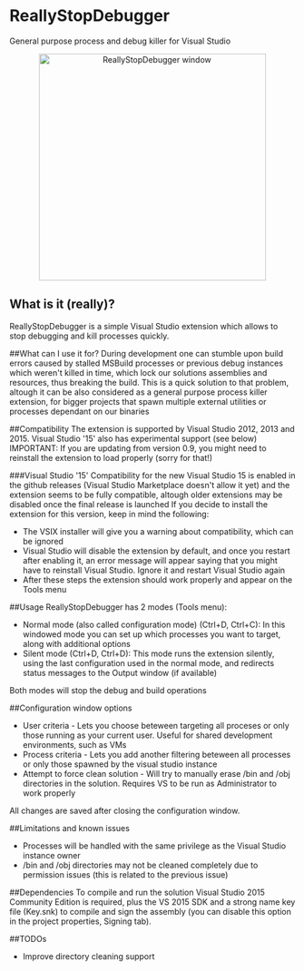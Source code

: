 # ReallyStopDebugger
General purpose process and debug killer for Visual Studio

<p align="center">
  <img src="https://github.com/lggomez/ReallyStopDebugger/blob/master/reallystopdebugger%20demo.png" alt="ReallyStopDebugger window" height="400"/>
</p>

## What is it (really)?
ReallyStopDebugger is a simple Visual Studio extension which allows to stop debugging and kill processes quickly.

##What can I use it for?
During development one can stumble upon build errors caused by stalled MSBuild processes or previous debug instances which weren't killed in time, which lock our solutions assemblies and resources, thus breaking the build.
This is a quick solution to that problem, altough it can be also considered as a general purpose process killer extension, for bigger projects that spawn multiple external utilities or processes dependant on our binaries

##Compatibility
The extension is supported by Visual Studio 2012, 2013 and 2015. Visual Studio '15' also has experimental support (see below)
IMPORTANT: If you are updating from version 0.9, you might need to reinstall the extension to load properly (sorry for that!)

###Visual Studio '15'
Compatibility for the new Visual Studio 15 is enabled in the github releases (Visual Studio Marketplace doesn't allow it yet) and the extension seems to be fully compatible, altough older extensions may be disabled once the final release is launched
If you decide to install the extension for this version, keep in mind the following:
* The VSIX installer will give you a warning about compatibility, which can be ignored
* Visual Studio will disable the extension by default, and once you restart after enabling it, an error message will appear saying that you might have to reinstall Visual Studio. Ignore it and restart Visual Studio again
* After these steps the extension should work properly and appear on the Tools menu

##Usage
ReallyStopDebugger has 2 modes (Tools menu):
* Normal mode (also called configuration mode) (Ctrl+D, Ctrl+C): In this windowed mode you can set up which processes you want to target, along with additional options
* Silent mode (Ctrl+D, Ctrl+D): This mode runs the extension silently, using the last configuration used in the normal mode, and redirects status messages to the Output window (if available)

Both modes will stop the debug and build operations

##Configuration window options
* User criteria - Lets you choose beteween targeting all proceses or only those running as your current user. Useful for shared development environments, such as VMs
* Process criteria - Lets you add another filtering beteween all processes or only those spawned by the visual studio instance
* Attempt to force clean solution - Will try to manually erase /bin and /obj directories in the solution. Requires VS to be run as Administrator to work properly

All changes are saved after closing the configuration window.

##Limitations and known issues
* Processes will be handled with the same privilege as the Visual Studio instance owner
* /bin and /obj directories may not be cleaned completely due to permission issues (this is related to the previous issue)

##Dependencies
To compile and run the solution Visual Studio 2015 Community Edition is required, plus the VS 2015 SDK and a strong name key file (Key.snk) to compile and sign the assembly (you can disable this option in the project properties, Signing tab).

##TODOs
- Improve directory cleaning support
